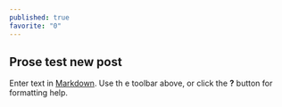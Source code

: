 ```yaml
---
published: true
favorite: "0"
---
```



## Prose test new post

<!--more-->

Enter text in [Markdown](http://daringfireball.net/projects/markdown/). Use th
e toolbar above, or click the **?** button for formatting help.
